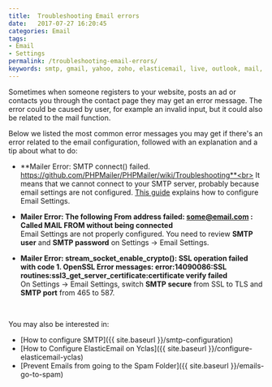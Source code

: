 ```yaml
---
title:  Troubleshooting Email errors
date:   2017-07-27 16:20:45
categories: Email
tags: 
- Email
- Settings
permalink: /troubleshooting-email-errors/
keywords: smtp, gmail, yahoo, zoho, elasticemail, live, outlook, mail, error, SSL, TLS, email configuration, email settings, secure, host, port, auth
---
```

Sometimes when someone registers to your website, posts an ad or contacts you through the contact page they may get an error message. The error could be caused by user, for example an invalid input, but it could also be related to the mail function.

Below we listed the most common error messages you may get if there's an error related to the email configuration, followed with an explanation and a tip about what to do:

+ **Mailer Error: SMTP connect() failed. https://github.com/PHPMailer/PHPMailer/wiki/Troubleshooting**<br>
It means that we cannot connect to your SMTP server, probably because email settings are not configured. [This guide](//docs.yclas.com/smtp-configuration/) explains how to configure Email Settings.


+ **Mailer Error: The following From address failed: some@email.com : Called MAIL FROM without being connected**<br>
Email Settings are not properly configured. You need to review **SMTP user** and **SMTP password** on Settings -> Email Settings.

+ **Mailer Error: stream_socket_enable_crypto(): SSL operation failed with code 1. OpenSSL Error messages: error:14090086:SSL routines:ssl3_get_server_certificate:certificate verify failed**<br>
On Settings -> Email Settings, switch **SMTP secure** from SSL to TLS and **SMTP port** from 465 to 587.

<br>

You may also be interested in:

+ [How to configure SMTP]({{ site.baseurl }}/smtp-configuration)
+ [How to Configure ElasticEmail on Yclas]({{ site.baseurl }}/configure-elasticemail-yclas)
+ [Prevent Emails from going to the Spam Folder]({{ site.baseurl }}/emails-go-to-spam)